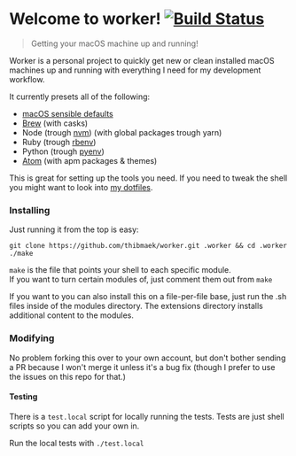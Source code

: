 # Welcome to worker! [![Build Status](https://travis-ci.org/thibmaek/worker.svg?branch=master)](https://travis-ci.org/thibmaek/worker)
> Getting your macOS machine up and running!

Worker is a personal project to quickly get new or clean installed macOS machines
up and running with everything I need for my development workflow.

It currently presets all of the following:
* [macOS sensible defaults](https://github.com/mathiasbynens/dotfiles/blob/master/.macos)
* [Brew](https://github.com/Homebrew/homebrew) (with casks)
* Node (trough [nvm](https://github.com/creationix/nvm)) (with global packages trough yarn)
* Ruby (trough [rbenv](https://github.com/rbenv/rbenv))
* Python (trough [pyenv](https://github.com/yyuu/pyenv))
* [Atom](https://github.com/atom/atom) (with apm packages & themes)

This is great for setting up the tools you need. If you need to tweak the shell you might want to look into [my dotfiles](https://github.com/thibmaek/dotfiles).

### Installing
Just running it from the top is easy:

```shell
git clone https://github.com/thibmaek/worker.git .worker && cd .worker
./make
```

`make` is the file that points your shell to each specific module.  
If you want to turn certain modules of, just comment them out from `make`

If you want to you can also install this on a file-per-file base, just run the .sh files inside of the modules directory. The extensions directory installs additional content to the modules.

### Modifying
No problem forking this over to your own account, but don't bother sending a PR because I won't merge it unless it's a bug fix (though I prefer to use the issues on this repo for that.)

#### Testing
There is a `test.local` script for locally running the tests.
Tests are just shell scripts so you can add your own in.

Run the local tests with `./test.local`

